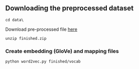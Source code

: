 ## Downloading the preprocessed dataset
```
cd data\
```
Download pre-processed file [here](https://drive.google.com/uc?id=1WyEOyG-tj5vJhNvgRT6Cb_feKdej45HC&export=download)
```
unzip finished.zip
```

### Create embedding (GloVe) and mapping files

```
python word2vec.py finished/vocab
```
